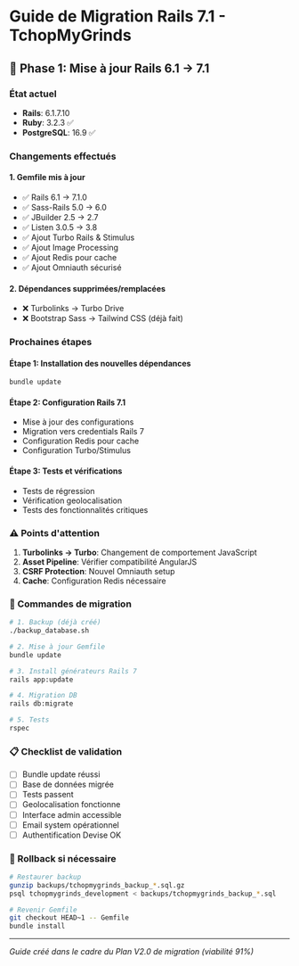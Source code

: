 # Guide de Migration Rails 7.1 - TchopMyGrinds

## 🚀 Phase 1: Mise à jour Rails 6.1 → 7.1

### État actuel
- **Rails**: 6.1.7.10
- **Ruby**: 3.2.3 ✅
- **PostgreSQL**: 16.9 ✅

### Changements effectués

#### 1. Gemfile mis à jour
- ✅ Rails 6.1 → 7.1.0
- ✅ Sass-Rails 5.0 → 6.0
- ✅ JBuilder 2.5 → 2.7
- ✅ Listen 3.0.5 → 3.8
- ✅ Ajout Turbo Rails & Stimulus
- ✅ Ajout Image Processing
- ✅ Ajout Redis pour cache
- ✅ Ajout Omniauth sécurisé

#### 2. Dépendances supprimées/remplacées
- ❌ Turbolinks → Turbo Drive
- ❌ Bootstrap Sass → Tailwind CSS (déjà fait)

### Prochaines étapes

#### Étape 1: Installation des nouvelles dépendances
```bash
bundle update
```

#### Étape 2: Configuration Rails 7.1
- Mise à jour des configurations
- Migration vers credentials Rails 7
- Configuration Redis pour cache
- Configuration Turbo/Stimulus

#### Étape 3: Tests et vérifications
- Tests de régression
- Vérification geolocalisation
- Tests des fonctionnalités critiques

### ⚠️ Points d'attention

1. **Turbolinks → Turbo**: Changement de comportement JavaScript
2. **Asset Pipeline**: Vérifier compatibilité AngularJS
3. **CSRF Protection**: Nouvel Omniauth setup
4. **Cache**: Configuration Redis nécessaire

### 🔧 Commandes de migration

```bash
# 1. Backup (déjà créé)
./backup_database.sh

# 2. Mise à jour Gemfile
bundle update

# 3. Install générateurs Rails 7
rails app:update

# 4. Migration DB
rails db:migrate

# 5. Tests
rspec
```

### 📋 Checklist de validation

- [ ] Bundle update réussi
- [ ] Base de données migrée
- [ ] Tests passent
- [ ] Geolocalisation fonctionne
- [ ] Interface admin accessible
- [ ] Email system opérationnel
- [ ] Authentification Devise OK

### 🚨 Rollback si nécessaire

```bash
# Restaurer backup
gunzip backups/tchopmygrinds_backup_*.sql.gz
psql tchopmygrinds_development < backups/tchopmygrinds_backup_*.sql

# Revenir Gemfile
git checkout HEAD~1 -- Gemfile
bundle install
```

---

*Guide créé dans le cadre du Plan V2.0 de migration (viabilité 91%)*